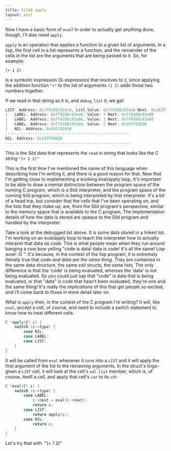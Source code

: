 ```yaml
---
title: Sild8 apply
layout: post
---
```


Now I have a basic form of `eval`! In order to actually get
anything done, though, I'll also need `apply`.

`apply` is an operation that _applies_ a function to a given list of arguments.
In a lisp, the first cell in a list represents a function, and the remainder
of the cells in the list are the arguments that are being passed to it. So, for
example:

```
(+ 1 2)
```

Is a symbolic expression (S-expression) that resolves to `3`, since applying
the addition function `"+"` to the list of arguments `(1 2)` adds those two
numbers together.

If we read in that string as it is, and `debug_list` it, we get:

```c
LIST- Address: 0x7f9280c03ac0, List_Value: 0x7f9280c03aa0 Next: 0x103792030
|   LABEL- Address: 0x7f9280c03aa0, Value: + Next: 0x7f9280c03a80
|   LABEL- Address: 0x7f9280c03a80, Value: 1 Next: 0x7f9280c03a60
|   LABEL- Address: 0x7f9280c03a60, Value: 2 Next: 0x103792030
|   NIL- Address: 0x103792030
-------------------------------------------------------
NIL- Address: 0x103792030
-------------------------------------------------------
```

This is the _Sild_ data that represents the `read` in string that looks like the C
string `"(+ 1 2)"`

This is the first time I've mentioned the name of this language when describing
how I'm writing it, and there is a good reason for that. Now that I'm getting
close to implementing a working eval/apply loop, It's important to be able to
draw a mental distinction between the program space of the running C program,
which is a Sild interpreter, and the program space of the running Sild program,
which is being interpreted by that interpreter. It's a bit of a head trip, but
consider that the cells that I've been operating on, and the lists that they
make up, are, from the Sild program's perspective, similar to the memory space
that is available to the C program. The implementation details of how the data
is stored  are opaque to the Sild program and handled by the interpreter.

Take a look at the debugged list above. It is some data stored in a linked
list. I'm working on an eval/apply loop to teach the interpreter how to
actually interpret that data _as code_. This is what people mean when they run
around banging a cow bow yelling "code is data! data is code! it's all the
same! Lisp wow! :D ". It's because, in the context of the lisp program, it is
extremely literally true that _code and data are the same thing_. They are
contained in the same data structure, the same cell structs, the same lists. The only
difference is that the 'code' is being evaluated, whereas the 'data' is _not_
being evaluated. So you could just say that "code" is data that is being
evaluated, or that "data" is code that hasn't been evaluated, they're one and
the same thing! It's really the _implications_ of this that get people so
excited, and I'll come back to those in more detail later on.

What is `apply` then, in the context of the C program I'm writing? It will,
like `eval`, accept a cell, of course, and need to include a switch statement
to know how to treat different cells.

```c
C *apply(C* c) {
    switch (c->type) {
        case NIL:
        case LABEL:
        case LIST:
    }
}
```

It will be called from `eval` whenever it runs into a `LIST` and it will apply
the first argument of the list to the remaining arguments. In the struct's
lingo- given a `LIST` cell, it will look at the cell's `val.list` member, which
is, of course, itself a cell, and apply that cell's `car` to its `cdr`.

```c
C *eval(C* c) {
    switch (c->type) {
        case LABEL:
            c->next = eval(c->next);
            return c;
        case LIST:
            return apply(c);
        case NIL:
            return c;
    }
}
```
Let's try that with `"(+ 1 2)"
